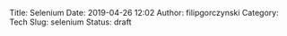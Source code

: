 Title: Selenium
Date: 2019-04-26 12:02
Author: filipgorczynski
Category: Tech
Slug: selenium
Status: draft


